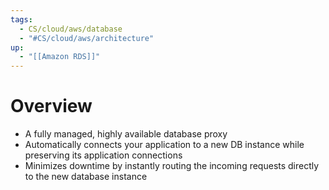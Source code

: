 ```yaml
---
tags:
  - CS/cloud/aws/database
  - "#CS/cloud/aws/architecture"
up:
  - "[[Amazon RDS]]"
---
```

# Overview

- A fully managed, highly available database proxy
- Automatically connects your application to a new DB instance while preserving its application connections
- Minimizes downtime by instantly routing the incoming requests directly to the new database instance

